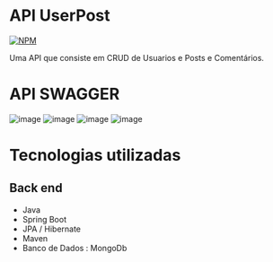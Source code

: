 # API UserPost
[![NPM](https://img.shields.io/npm/l/react)](https://github.com/neliocursos/exemplo-readme/blob/main/LICENSE) 

Uma API que consiste em CRUD de Usuarios e Posts e  Comentários.

# API SWAGGER

![image](https://user-images.githubusercontent.com/72672156/209576661-eaf0aab5-f748-4630-81f9-34bcb0d1e551.png)
![image](https://user-images.githubusercontent.com/72672156/209576668-ad1236ae-0467-45da-8885-bf9c615aa239.png)
![image](https://user-images.githubusercontent.com/72672156/209576675-1ae6f6fe-8f57-4095-a3de-139a22663407.png)
![image](https://user-images.githubusercontent.com/72672156/209576684-30083649-e1f7-479e-b2bf-e70a888316e5.png)



# Tecnologias utilizadas
## Back end
- Java
- Spring Boot
- JPA / Hibernate
- Maven
- Banco de Dados : MongoDb

